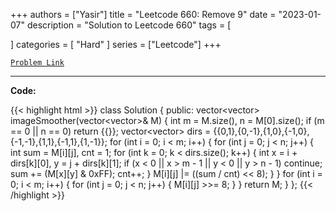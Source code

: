 
+++
authors = ["Yasir"]
title = "Leetcode 660: Remove 9"
date = "2023-01-07"
description = "Solution to Leetcode 660"
tags = [
    
]
categories = [
    "Hard"
]
series = ["Leetcode"]
+++



[`Problem Link`](https://leetcode.com/problems/remove-9/description/)

---

**Code:**

{{< highlight html >}}
class Solution {
public:
        vector<vector<int>> imageSmoother(vector<vector<int>>& M) {
        int m = M.size(), n = M[0].size();
        if (m == 0 || n == 0) return {{}};
        vector<vector<int>> dirs = {{0,1},{0,-1},{1,0},{-1,0},{-1,-1},{1,1},{-1,1},{1,-1}};
        for (int i = 0; i < m; i++) {
            for (int j = 0; j < n; j++) {
                int sum = M[i][j], cnt = 1;
                for (int k = 0; k < dirs.size(); k++) {
                    int x = i + dirs[k][0], y = j + dirs[k][1];
                    if (x < 0 || x > m - 1 || y < 0 || y > n - 1) continue;
                    sum += (M[x][y] & 0xFF);
                    cnt++;
                }
                M[i][j] |= ((sum / cnt) << 8);
            }
        }
         for (int i = 0; i < m; i++) {
            for (int j = 0; j < n; j++) {
                M[i][j] >>= 8;
            }
         }
        return M;
    }
};
{{< /highlight >}}

